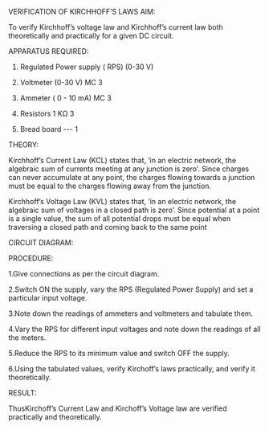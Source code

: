 VERIFICATION OF KIRCHHOFF’S LAWS
AIM:

To verify Kirchhoff’s voltage law and Kirchhoff’s current law both theoretically and practically for a given DC circuit.

APPARATUS REQUIRED:

1. Regulated Power supply ( RPS) (0-30 V)

2. Voltmeter (0-30 V) MC 3

3. Ammeter ( 0 - 10 mA) MC 3

4. Resistors 1 KΩ 3

5. Bread board --- 1

THEORY:

Kirchhoff’s Current Law (KCL) states that, ‘in an electric network, the algebraic sum of currents meeting at any junction is zero’. Since charges can never accumulate at any point, the charges flowing towards a junction must be equal to the charges flowing away from the junction.

Kirchhoff’s Voltage Law (KVL) states that, ‘in an electric network, the algebraic sum of voltages in a closed path is zero’. Since potential at a point is a single value, the sum of all potential drops must be equal when traversing a closed path and coming back to the same point

CIRCUIT DIAGRAM:

PROCEDURE:

1.Give connections as per the circuit diagram.

2.Switch ON the supply, vary the RPS (Regulated Power Supply) and set a particular input voltage.

3.Note down the readings of ammeters and voltmeters and tabulate them.

4.Vary the RPS for different input voltages and note down the readings of all the meters.

5.Reduce the RPS to its minimum value and switch OFF the supply.

6.Using the tabulated values, verify Kirchoff’s laws practically, and verify it theoretically.

RESULT:

ThusKirchoff’s Current Law and Kirchoff’s Voltage law are verified practically and theoretically.

